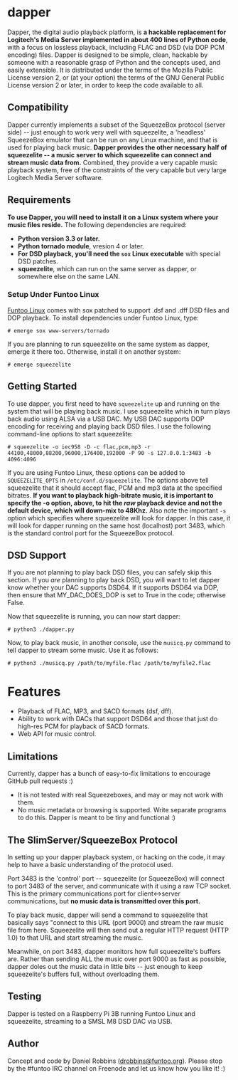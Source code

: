 # dapper
Dapper, the digital audio playback platform, is **a hackable replacement for Logitech's Media Server implemented in about 400 
lines of Python code**, with a focus on lossless playback, including FLAC and DSD (via DOP PCM encoding) files. Dapper is designed to be simple, 
clean, hackable by someone with a reasonable grasp of Python and the
concepts used, and easily extensible. It is distributed under the terms of the Mozilla Public License version 2, or (at your option)
the terms of the GNU General Public License version 2 or later, in order to keep the code available to all.

## Compatibility

Dapper currently implements a subset of the SqueezeBox protocol (server side) -- just enough to work very well with squeezelite,
a 'headless' SqueezeBox emulator that can be run on any Linux machine, and that is used for playing back music. **Dapper provides
the other necessary half of squeezelite -- a music server to which squeezelite can connect and stream music data from.** Combined,
they provide a very capable music playback system, free of the constraints of the very capable but very large Logitech Media Server software.

## Requirements

**To use Dapper, you will need to install it on a Linux system where your music files reside.** The following dependencies are
required:

* **Python version 3.3 or later.**
* **Python tornado module**, vresion 4 or later.
* **For DSD playback, you'll need the `sox` Linux executable** with special DSD patches.
* **squeezelite**, which can run on the same server as dapper, or somewhere else on the same LAN.

### Setup Under Funtoo Linux

[Funtoo Linux](http://www.funtoo.org) comes with sox patched to support .dsf and .dff DSD files and DOP playback. To install dependencies
under Funtoo Linux, type:

```
# emerge sox www-servers/tornado
```
If you are planning to run squeezelite on the same system as dapper, emerge it there too. Otherwise, install it on another system:

```
# emerge squeezelite
```

## Getting Started

To use dapper, you first need to have `squeezelite` up and running on the system that will be playing back music. I use
squeezelite which in turn plays back audio using ALSA via a USB DAC. My USB DAC supports DOP encoding for receiving and playing back
DSD files. I use the following command-line options to start squeezelite:

```
# squeezelite -o iec958 -D -c flac,pcm,mp3 -r 44100,48000,88200,96000,176400,192000 -P 90 -s 127.0.0.1:3483 -b 4096:4096
```

If you are using Funtoo Linux, these options can be added to `SQUEEZELITE_OPTS` in `/etc/conf.d/squeezelite`. The options above
tell squeezelite that it should accept flac, PCM and mp3 data at the specified bitrates. **If you want to playback high-bitrate music, 
it is important to specify the -o option, above, to hit the _raw_ playback device and not the default device, which will down-mix to 48Khz.**
Also note the important `-s` option which specifies where squeezelite will look for dapper. In this case, it will look for dapper
running on the same host (localhost) port 3483, which is the standard control port for the SqueezeBox protocol.

## DSD Support

If you are not planning to play back DSD files, you can safely skip this section. If you *are* planning to play back DSD, you will
want to let dapper know whether your DAC supports DSD64. If it supports DSD64 via DOP, then ensure that MY_DAC_DOES_DOP is set to
True in the code; otherwise False.


Now that squeezelite is running, you can now start dapper:

```
# python3 ./dapper.py
```

Now, to play back music, in another console, use the `musicq.py` command to tell dapper to stream some music. Use it as follows:

```
# python3 ./musicq.py /path/to/myfile.flac /path/to/myfile2.flac

```

# Features

* Playback of FLAC, MP3, and SACD formats (dsf, dff).
* Ability to work with DACs that support DSD64 and those that just do high-res PCM for playback of SACD formats.
* Web API for music control.

## Limitations

Currently, dapper has a bunch of easy-to-fix limitations to encourage GitHub pull requests :)

* It is not tested with real Squeezeboxes, and may or may not work with them.
* No music metadata or browsing is supported. Write separate programs to do this. Dapper is meant to be tiny and functional :)

## The SlimServer/SqueezeBox Protocol

In setting up your dapper playback system, or hacking on the code, it may help to have a basic understanding of the protocol used.

Port 3483 is the 'control' port -- squeezelite (or SqueezeBox) will connect to port 3483 of the server, and communicate with it using
a raw TCP socket. This is the primary communications port for client<->server communications, but **no music data is transmitted
over this port.**

To play back music, dapper will send a command to squeezelite that basically says "connect to this URL (port 9000) and stream the
raw music file from here. Squeezelite will then send out a regular HTTP request (HTTP 1.0) to that URL and start streaming the 
music.

Meanwhile, on port 3483, dapper monitors how full squeezelite's buffers are. Rather than sending ALL the music over port 9000
as fast as possible, dapper doles out the music data in little bits -- just enough to keep squeezelite's buffers full, without
overloading them.

## Testing

Dapper is tested on a Raspberry Pi 3B running Funtoo Linux and squeezelite, streaming to a SMSL M8 DSD DAC via USB.

## Author

Concept and code by Daniel Robbins (drobbins@funtoo.org). Please stop by the #funtoo IRC channel on Freenode and let us know
how you like it! :)
